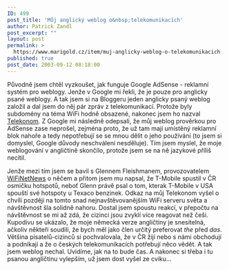 ```yaml
---
ID: 499
post_title: 'Můj anglický weblog o&nbsp;telekomunikacích'
author: Patrick Zandl
post_excerpt: ""
layout: post
permalink: >
  https://www.marigold.cz/item/muj-anglicky-weblog-o-telekomunikacich
published: true
post_date: 2003-09-12 08:18:00
---
```

<P>Původně jsem chtěl vyzkoušet, jak funguje Google AdSense - reklamní systém pro weblogy. Jenže v Google mi řekli, že je pouze pro anglicky psané weblogy. A tak jsem si na Bloggeru jeden anglicky psaný weblog založil a dal jsem do něj pár zpráv z telekomunikací. Protože byly subdomény na téma WiFi hodně obsazené, nakonec jsem ho nazval <A href="http://telekonom.blogspot.com/">Telekonom</A>. Z Google mi následně odepsali, že můj weblog prověrkou pro AdSense zase neprošel, zejména proto, že už tam mají umístěný reklamní blok nahoře a tedy nepotřebují se se mnou dělit o jeho používání (to jsem si domyslel, Google důvody neschválení nesděluje). Tím jsem myslel, že moje weblogování v angličtině skončilo, protože jsem se na ně jazykové příliš necítil. </P>
<P>Jenže mezi tím jsem se bavil s Glennem Fleishmanem, provozovatelem <A href="http://www.wifinetnews.com/" target=_blank>WiFiNetNews</A> o něčem a přitom jsem mu napsal, že T-Mobile spustil v ČR osmičku hotspotů, neboť Glenn právě psal o tom, kterak T-Mobile v USA spouští své hotspoty u Texaco benzinek. Odkaz na můj Telekonom vyšel o chvíli později na tomto snad nejnavštěvovanějším WiFi serveru světa a návštěvnost šla solidně nahoru. Dostal jsem spoustu reakcí, v přepočtu na návštěvnost se mi až zdá, že cizinci jsou zvyklí více reagovat než češi. Kupodivu se ukázalo, že moje německá verze angličtiny je snesitelná, ačkoliv někteří soudili, že bych měl jako člen určitý preferovat <EM>the</EM> před <EM>das</EM>. Většina pisatelů-cizinců&#160;si pochvalovala, že v ČR žijí nebo s námi obchodují a podnikají a že o českých telekomunikacích potřebují něco vědět. A tak jsem weblog nechal. Uvidíme, jak na to bude čas. A nakonec si třeba i tu psanou angličtinu vylepším, už jsem dost vyšel ze cviku...</P>